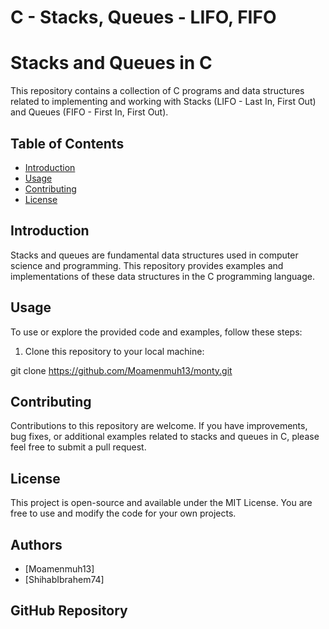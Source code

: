 # C - Stacks, Queues - LIFO, FIFO

# Stacks and Queues in C

This repository contains a collection of C programs and data structures related to implementing and working with Stacks (LIFO - Last In, First Out) and Queues (FIFO - First In, First Out).

## Table of Contents
- [Introduction](#introduction)
- [Usage](#usage)
- [Contributing](#contributing)
- [License](#license)

## Introduction

Stacks and queues are fundamental data structures used in computer science and programming. This repository provides examples and implementations of these data structures in the C programming language.

## Usage

To use or explore the provided code and examples, follow these steps:
1. Clone this repository to your local machine:

git clone https://github.com/Moamenmuh13/monty.git



## Contributing
Contributions to this repository are welcome. If you have improvements, bug fixes, or additional examples related to stacks and queues in C, please feel free to submit a pull request.

## License
This project is open-source and available under the MIT License. You are free to use and modify the code for your own projects.


## Authors

- [Moamenmuh13]
- [ShihabIbrahem74]

## GitHub Repository
